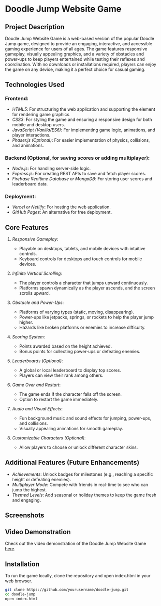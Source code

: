 # Doodle Jump Website Game

## Project Description
Doodle Jump Website Game is a web-based version of the popular Doodle Jump game, designed to provide an engaging, interactive, and accessible gaming experience for users of all ages. The game features responsive gameplay, visually appealing graphics, and a variety of obstacles and power-ups to keep players entertained while testing their reflexes and coordination. With no downloads or installations required, players can enjoy the game on any device, making it a perfect choice for casual gaming.

## Technologies Used
### Frontend:
- *HTML5*: For structuring the web application and supporting the <canvas> element for rendering game graphics.
- *CSS3*: For styling the game and ensuring a responsive design for both mobile and desktop users.
- *JavaScript (Vanilla/ES6)*: For implementing game logic, animations, and player interactions.
- *Phaser.js (Optional)*: For easier implementation of physics, collisions, and animations.

### Backend (Optional, for saving scores or adding multiplayer):
- *Node.js*: For handling server-side logic.
- *Express.js*: For creating REST APIs to save and fetch player scores.
- *Firebase Realtime Database or MongoDB*: For storing user scores and leaderboard data.

### Deployment:
- *Vercel or Netlify*: For hosting the web application.
- *GitHub Pages*: An alternative for free deployment.

## Core Features
1. *Responsive Gameplay*:
   - Playable on desktops, tablets, and mobile devices with intuitive controls.
   - Keyboard controls for desktops and touch controls for mobile devices.

2. *Infinite Vertical Scrolling*:
   - The player controls a character that jumps upward continuously.
   - Platforms spawn dynamically as the player ascends, and the screen scrolls upward.

3. *Obstacle and Power-Ups*:
   - Platforms of varying types (static, moving, disappearing).
   - Power-ups like jetpacks, springs, or rockets to help the player jump higher.
   - Hazards like broken platforms or enemies to increase difficulty.

4. *Scoring System*:
   - Points awarded based on the height achieved.
   - Bonus points for collecting power-ups or defeating enemies.

5. *Leaderboards (Optional)*:
   - A global or local leaderboard to display top scores.
   - Players can view their rank among others.

6. *Game Over and Restart*:
   - The game ends if the character falls off the screen.
   - Option to restart the game immediately.

7. *Audio and Visual Effects*:
   - Fun background music and sound effects for jumping, power-ups, and collisions.
   - Visually appealing animations for smooth gameplay.

8. *Customizable Characters (Optional)*:
   - Allow players to choose or unlock different character skins.

## Additional Features (Future Enhancements)
- *Achievements*: Unlock badges for milestones (e.g., reaching a specific height or defeating enemies).
- *Multiplayer Mode*: Compete with friends in real-time to see who can jump the highest.
- *Themed Levels*: Add seasonal or holiday themes to keep the game fresh and engaging.

## Screenshots


## Video Demonstration
Check out the video demonstration of the Doodle Jump Website Game [here](https://www.youtube.com/watch?v=your_video_link).

## Installation
To run the game locally, clone the repository and open index.html in your web browser.

```bash
git clone https://github.com/yourusername/doodle-jump.git
cd doodle-jump
open index.html
